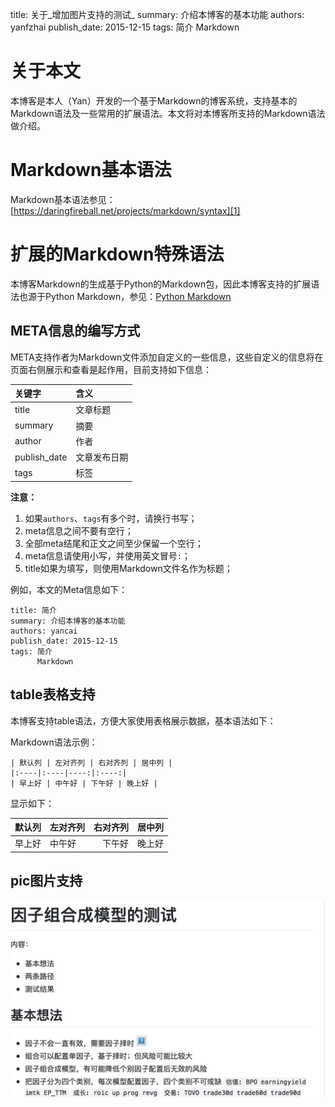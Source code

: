 title: 关于\_增加图片支持的测试\_
summary: 介绍本博客的基本功能
authors: yanfzhai
publish\_date: 2015-12-15
tags: 简介
	  Markdown

# 关于本文

本博客是本人（Yan）开发的一个基于Markdown的博客系统，支持基本的Markdown语法及一些常用的扩展语法。本文将对本博客所支持的Markdown语法做介绍。

# Markdown基本语法

Markdown基本语法参见：  
[https://daringfireball.net/projects/markdown/syntax][1]

# 扩展的Markdown特殊语法

本博客Markdown的生成基于Python的Markdown包，因此本博客支持的扩展语法也源于Python Markdown，参见：[Python Markdown][2]

## META信息的编写方式

META支持作者为Markdown文件添加自定义的一些信息，这些自定义的信息将在页面右侧展示和查看是起作用，目前支持如下信息：

| 关键字       | 含义         |
|:-------------|:-------------|
| title        | 文章标题     |
| summary      | 摘要         |
| author       | 作者         |
| publish\_date | 文章发布日期 |
| tags         | 标签         |

**注意：**  

 1. 如果`authors`、`tags`有多个时，请换行书写；
 2. meta信息之间不要有空行；
 3. 全部meta结尾和正文之间至少保留一个空行；
 4. meta信息请使用小写，并使用英文冒号`:`；
 5. title如果为填写，则使用Markdown文件名作为标题；


例如，本文的Meta信息如下：

	title: 简介
	summary: 介绍本博客的基本功能
	authors: yancai
	publish_date: 2015-12-15
	tags: 简介
	      Markdown


## table表格支持

本博客支持table语法，方便大家使用表格展示数据，基本语法如下：

Markdown语法示例：  

	| 默认列 | 左对齐列 | 右对齐列 | 居中列 |
	|:----|:----|----:|:----:|
	| 早上好 | 中午好 | 下午好 | 晚上好 |


显示如下：  

| 默认列 | 左对齐列 | 右对齐列 | 居中列 |
|:-------|:---------|---------:|:------:|
| 早上好 | 中午好   |   下午好 | 晚上好 |

## pic图片支持
![](static/images/testd.jpg)

[1]:	https://daringfireball.net/projects/markdown/syntax
[2]:	https://pythonhosted.org/Markdown/
